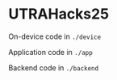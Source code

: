 # UTRAHacks25

On-device code in `./device`

Application code in `./app`

Backend code in `./backend`
